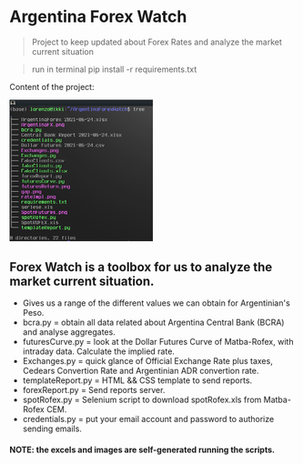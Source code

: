 # Argentina Forex Watch
> Project to keep updated about Forex Rates and analyze the market current situation

> run in terminal pip install -r requirements.txt

Content of the project:

<img src="treeBodhi.png?raw=true" width="50%" height="50%">

## Forex Watch is a toolbox for us to analyze the market current situation.
*  Gives us a range of the different values we can obtain for Argentinian's Peso.
* bcra.py =  obtain all data related about Argentina Central Bank (BCRA) and analyse aggregates.
* futuresCurve.py = look at the Dollar Futures Curve of Matba-Rofex, with intraday data. Calculate the implied rate.
* Exchanges.py = quick glance of Official Exchange Rate plus taxes, Cedears Convertion Rate and Argentinian ADR convertion rate.
* templateReport.py = HTML && CSS template to send reports.
* forexReport.py = Send reports server.
* spotRofex.py = Selenium script to download spotRofex.xls from Matba-Rofex CEM.
* credentials.py = put your email account and password to authorize sending emails.

#### NOTE: the excels and images are self-generated running the scripts.
